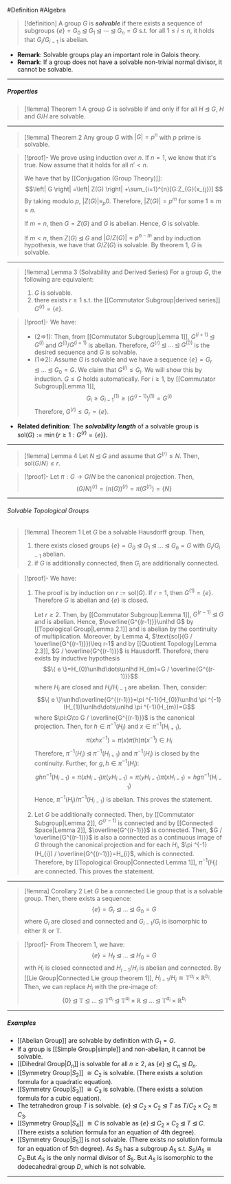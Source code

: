 #Definition #Algebra 

>[!definition]
>A group $G$ is ***solvable*** if there exists a sequence of subgroups $\{ e \}=G_{0} \unlhd G_{1}\unlhd \cdots \unlhd G_{n}=G$ s.t. for all $1 \leq i \leq n$, it holds that $G_{i}/G_{i-1}$ is abelian.

- **Remark**: Solvable groups play an important role in Galois theory.
- **Remark**: If a group does not have a solvable non-trivial normal divisor, it cannot be solvable.
---
##### Properties
> [!lemma] Theorem 1
> A group $G$ is solvable if and only if for all $H \unlhd G$, $H$ and $G / H$ are solvable.
---
> [!lemma] Theorem 2
> Any group $G$ with $\left| G \right|=p^n$ with $p$ prime is solvable.

> [!proof]-
> We prove using induction over $n$. If $n=1$, we know that it's true. Now assume that it holds for all $n'<n$. 
> 
> We have that by [[Conjugation (Group Theory)]]: $$\left| G \right| =\left| Z(G) \right| +\sum_{i=1}^{n}[G:Z_{G}(x_{j})] $$By taking modulo $p$, $\left| Z(G) \right|\equiv _p 0$. Therefore, $\left| Z(G) \right|=p^m$ for some $1\leq m\leq n$. 
> 
> If $m=n$, then $G=Z(G)$ and $G$ is abelian. Hence, $G$ is solvable. 
> 
> If $m<n$, then $Z(G)\unlhd G$ and $\left| G / Z(G) \right|=p^{n-m}$ and by induction hypothesis, we have that $G / Z(G)$ is solvable. By theorem 1, $G$ is solvable.
---
> [!lemma] Lemma 3 (Solvability and Derived Series)
> For a group $G$, the following are equivalent:
> 1. $G$ is solvable.
> 2. there exists $r\geq 1$ s.t. the [[Commutator Subgroup|derived series]] $G^{(r)}=\{ e \}$.

> [!proof]-
> We have:
> - (2=>1): Then, from [[Commutator Subgroup|Lemma 1]], $G^{(i+1)}\unlhd G^{(i)}$ and $G^{(i)} / G^{(i+1)}$ is abelian. Therefore, $G^{(r)}\unlhd \dots\unlhd G^{(0)}$ is the desired sequence and $G$ is solvable.
> - (1=>2): Assume $G$ is solvable and we have a sequence $\{ e \}=G_{r}\unlhd \dots\unlhd G_{0}=G$. We claim that $G^{(i)}\leq G_{i}$. We will show this by induction. $G\leq G$ holds automatically. For $i\geq 1$, by [[Commutator Subgroup|Lemma 1]], $$G_{i}\geq G_{i-1}^{(1)}\geq (G^{(i-1)})^{(1)}=G^{(i)}$$Therefore, $G^{(r)}\leq G_{r}=\{ e \}$.
- **Related definition**: The ***solvability length*** of a solvable group is $\text{sol}(G):=\min\{ r\geq 1:G^{(r)}=\{ e \} \}$.
---
> [!lemma] Lemma 4 
> Let $N\unlhd G$ and assume that $G^{(r)}\leq N$. Then, $\text{sol}(G / N)\leq r$.

> [!proof]-
> Let $\pi:G\to G / N$ be the canonical projection. Then, $$(G / N)^{(r)}=(\pi(G))^{(r)}=\pi(G^{(r)})=\{ N \}$$
---
###### Solvable Topological Groups
> [!lemma] Theorem 1
> Let $G$ be a solvable Hausdorff group. Then,
> 1. there exists closed groups $\{ e \}=G_{0}\unlhd G_{1}\unlhd\dots\unlhd G_{n}=G$ with $G_{i} / G_{i-1}$ abelian.
> 2. if $G$ is additionally connected, then $G_{i}$ are additionally connected.

> [!proof]-
> We have:
> 1. The proof is by induction on $r:=\text{sol}(G)$. If $r=1$, then $G^{(1)}=\{ e \}$. Therefore $G$ is abelian and $\{ e \}$ is closed.
>    
>    Let $r\geq 2$. Then, by [[Commutator Subgroup|Lemma 1]], $G^{(r-1)}\unlhd G$ and is abelian. Hence, $\overline{G^{(r-1)}}\unlhd G$ by [[Topological Group|Lemma 2.1]] and is abelian by the continuity of multiplication. Moreover, by Lemma 4, $\text{sol}(G / \overline{G^{(r-1)}})\leq r-1$ and by [[Quotient Topology|Lemma 2.3]], $G / \overline{G^{(r-1)}}$ is Hausdorff. Therefore, there exists by inductive hypothesis $$\{ e \}=H_{0}\unlhd\dots\unlhd H_{m}=G / \overline{G^{(r-1)}}$$where $H_{i}$ are closed and $H_{i} / H_{i-1}$ are abelian. Then, consider: $$\{ e \}\unlhd\overline{G^{(r-1)}}=\pi ^{-1}(H_{0})\unlhd \pi ^{-1}(H_{1})\unlhd\dots\unlhd \pi ^{-1}(H_{m})=G$$where $\pi:G\to G / \overline{G^{(r-1)}}$ is the canonical projection. Then, for $h\in \pi ^{-1}(H_{i})$ and $x\in \pi ^{-1}(H_{i+1})$, $$\pi(xhx ^{-1})=\pi(x)\pi(h)\pi(x ^{-1})\in H_{i}$$Therefore, $\pi ^{-1}(H_{i})\unlhd \pi ^{-1}(H_{i+1})$ and $\pi ^{-1}(H_{i})$ is closed by the continuity. Further, for $g,h\in \pi ^{-1}(H_{i})$: $$gh\pi ^{-1}(H_{i-1})=\pi(xH_{i-1})\pi(yH_{i-1})=\pi(yH_{i-1})\pi(xH_{i-1})=hg\pi ^{-1}(H_{i-1})$$Hence, $\pi ^{-1}(H_{i}) / \pi ^{-1}(H_{i-1})$ is abelian. This proves the statement.
> 2. Let $G$ be additionally connected. Then, by [[Commutator Subgroup|Lemma 2]], $G^{(r-1)}$ is connected and by [[Connected Space|Lemma 2]], $\overline{G^{(r-1)}}$ is connected. Then, $G / \overline{G^{(r-1)}}$ is also a connected as a continuous image of $G$ through the canonical projection and for each $H_{i}$, $\pi ^{-1}(H_{i}) / \overline{G^{(r-1)}}=H_{i}$, which is connected. Therefore, by [[Topological Group|Connected Lemma 1]], $\pi ^{-1}(H_{i})$ are connected. This proves the statement.
---
> [!lemma] Corollary 2
> Let $G$ be a connected Lie group that is a solvable group. Then, there exists a sequence: $$\{ e \}=G_{r}\unlhd\dots\unlhd G_{0}=G$$where $G_{i}$ are closed and connected and $G_{i-1} / G_{i}$ is isomorphic to either $\mathbb{R}$ or $\mathbb{T}$.

> [!proof]-
> From Theorem 1, we have: $$\{ e \}=H_{\ell}\unlhd\dots\unlhd H_{0}=G$$with $H_{i}$ is closed connected and $H_{i-1} / H_{i}$ is abelian and connected. By [[Lie Group|Connected Lie group theorem 1]], $H_{i-1} / H_{i}\cong \mathbb{T}^{a_{i}}\times \mathbb{R}^{b_{i}}$. Then, we can replace $H_{i}$ with the pre-image of: $$\{ 0 \}\unlhd \mathbb{T}\unlhd\dots \unlhd \mathbb{T}^{a_{i}}\unlhd \mathbb{T}^{a_{i}}\times \mathbb{R}\unlhd \dots\unlhd \mathbb{T}^{a_{i}}\times \mathbb{R}^{b_{i}}$$
---
##### Examples
- [[Abelian Group]] are solvable by definition with $G_{1}=G$.
- If a group is [[Simple Group|simple]] and non-abelian, it cannot be solvable.
- [[Dihedral Group|$D_n$]] is solvable for all $n\ge 2$, as $\{ e \} \unlhd C_{n}\unlhd D_{n}.$
- [[Symmetry Group|$S_2$]] $\cong C_{2}$ is solvable. (There exists a solution formula for a quadratic equation).
- [[Symmetry Group|$S_3$]] $\cong C_{3}$ is solvable. (There exists a solution formula for a cubic equation).
- The tetrahedron group $T$ is solvable. $\{ e \} \unlhd C_{2}\times C_{2}\unlhd T$ as $T / C_{2} \times C_{2}\cong C_{3}$.
- [[Symmetry Group|$S_4$]] $\cong C$ is solvable as $\{ e \}\unlhd C_{2}\times C_{2}\unlhd T \unlhd C$. (There exists a solution formula for an equation of 4th degree).
- [[Symmetry Group|$S_5$]] is not solvable. (There exists *no* solution formula for an equation of 5th degree). As $S_{5}$ has a subgroup $A_{5}$ s.t. $S_{5} / A_{5} \cong C_{2}$.But $A_{5}$ is the only normal divisor of $S_{5}$. But $A_{5}$ is isomorphic to the dodecahedral group $D$, which is not solvable.
---